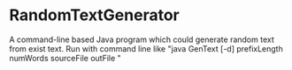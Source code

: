 # RandomTextGenerator
A command-line based Java program which could generate random text from exist text. Run with command line like "java GenText [-d] prefixLength numWords sourceFile outFile "
